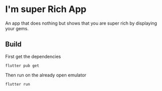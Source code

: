 # I'm super Rich App    

An app that does nothing but shows that you are super rich by displaying your gems.

## Build

First get the dependencies

`flutter pub get`

Then run on the already open emulator

`flutter run`
